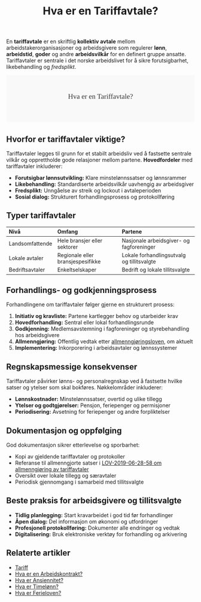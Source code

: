 ﻿---
title: "Hva er en Tariffavtale?"
seoTitle: "Tariffavtale | Lønn, arbeidstid og vilkår i norsk arbeidsliv"
description: "En tariffavtale er en skriftlig kollektiv avtale mellom arbeidstakerorganisasjoner og arbeidsgivere som regulerer lønn, arbeidstid, goder og arbeidsvilkår. Artikkelen dekker avtale-typer, forhandlingsprosess, regnskapsmessige konsekvenser og dokumentasjon."
summary: "Skriftlig avtale som regulerer lønn, arbeidstid og arbeidsvilkår; prosess og regnskapseffekter."
---

En **tariffavtale** er en skriftlig **kollektiv avtale** mellom arbeidstakerorganisasjoner og arbeidsgivere som regulerer **lønn**, **arbeidstid**, **goder** og andre **arbeidsvilkår** for en definert gruppe ansatte. Tariffavtaler er sentrale i det norske arbeidslivet for å sikre forutsigbarhet, likebehandling og *fredsplikt*.

![Illustrasjon av konseptet tariffavtale](tariffavtale-image.svg)

## Hvorfor er tariffavtaler viktige?

Tariffavtaler legges til grunn for et stabilt arbeidsliv ved å fastsette sentrale vilkår og opprettholde gode relasjoner mellom partene. **Hovedfordeler** med tariffavtaler inkluderer:

* **Forutsigbar lønnsutvikling:** Klare minstelønnssatser og lønnsrammer
* **Likebehandling:** Standardiserte arbeidsvilkår uavhengig av arbeidsgiver
* **Fredsplikt:** Unngåelse av streik og lockout i avtaleperioden
* **Sosial dialog:** Strukturert forhandlingsprosess og protokollføring

## Typer tariffavtaler

| Nivå            | Omfang                         | Partene                        |
|:----------------|:-------------------------------|:-------------------------------|
| Landsomfattende | Hele bransjer eller sektorer   | Nasjonale arbeidsgiver- og fagforeninger |
| Lokale avtaler  | Regionale eller bransjespesifikke | Lokale forhandlingsutvalg og tillitsvalgte |
| Bedriftsavtaler | Enkeltselskaper                | Bedrift og lokale tillitsvalgte |

## Forhandlings- og godkjenningsprosess

Forhandlingene om tariffavtaler følger gjerne en strukturert prosess:

1. **Initiativ og kravliste:** Partene kartlegger behov og utarbeider krav
2. **Hovedforhandling:** Sentral eller lokal forhandlingsrunde
3. **Godkjenning:** Medlemsavstemning i fagforeninger og styrebehandling hos arbeidsgivere
4. **Allmenngjøring:** Offentlig vedtak etter [allmenngjøringsloven](/blogs/regnskap/hva-er-allmenngjoringsloven "Hva er Allmenngjøringsloven?"), om aktuelt
5. **Implementering:** Inkorporering i arbeidsavtaler og lønnssystemer

## Regnskapsmessige konsekvenser

Tariffavtaler påvirker lønns- og personalregnskap ved å fastsette hvilke satser og ytelser som skal bokføres. Nøkkelområder inkluderer:

* **Lønnskostnader:** Minstelønnssatser, overtid og ulike tillegg
* **Ytelser og godtgjørelser:** Pensjon, feriepenger og permisjoner
* **Periodisering:** Avsetning for feriepenger og andre forpliktelser

## Dokumentasjon og oppfølging

God dokumentasjon sikrer etterlevelse og sporbarhet:

* Kopi av gjeldende tariffavtaler og protokoller
* Referanse til allmenngjorte satser i [LOV-2019-06-28-58 om allmenngjøring av tariffavtaler](/blogs/regnskap/hva-er-allmenngjoringsloven "Hva er Allmenngjøringsloven?")
* Oversikt over lokale tillegg og særavtaler
* Periodisk gjennomgang i samarbeid med tillitsvalgte

## Beste praksis for arbeidsgivere og tillitsvalgte

* **Tidlig planlegging:** Start kravarbeidet i god tid før forhandlinger
* **Åpen dialog:** Del informasjon om økonomi og utfordringer
* **Profesjonell protokollføring:** Dokumenter alle endringer og vedtak
* **Digitalisering:** Bruk elektroniske verktøy for forhandling og arkivering

## Relaterte artikler

* [Tariff](/blogs/regnskap/tariff "Tariff i regnskap: Oversikt, definisjon og eksempler")
* [Hva er en Arbeidskontrakt?](/blogs/regnskap/arbeidskontrakten "Hva er Arbeidskontrakten? Innhold og Krav")
* [Hva er Ansiennitet?](/blogs/regnskap/ansiennitet "Ansiennitet i Norsk Regnskap")
* [Hva er Timelønn?](/blogs/regnskap/hva-er-timelonn "Hva er Timelønn? Guide til Timelønn og Overtid")
* [Hva er Ferieloven?](/blogs/regnskap/ferieloven "Hva er Ferieloven? Regler for Ferie")









